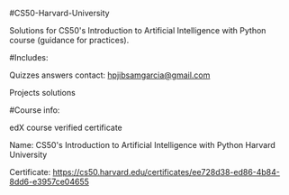 
#CS50-Harvard-University

Solutions for CS50's Introduction to Artificial Intelligence with Python course (guidance for practices).

#Includes:

Quizzes answers contact: hpjibsamgarcia@gmail.com 

Projects solutions

#Course info:

edX course verified certificate 

Name: CS50's Introduction to Artificial Intelligence with Python Harvard University 

Certificate: https://cs50.harvard.edu/certificates/ee728d38-ed86-4b84-8dd6-e3957ce04655
